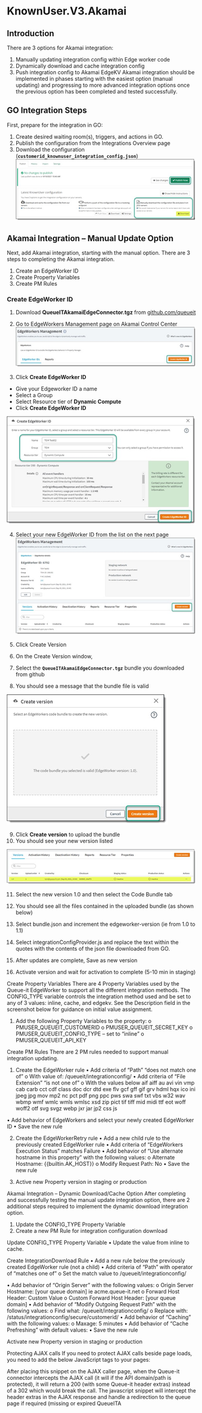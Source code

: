# KnownUser.V3.Akamai
## Introduction
There are 3 options for Akamai integration:
1.	Manually updating integration config within Edge worker code
1.	Dynamically download and cache integration config
1.	Push integration config to Akamai EdgeKV
Akamai integration should be implemented in phases starting with the easiest option (manual updating) and progressing to more advanced integration options once the previous option has been completed and tested successfully.
## GO Integration Steps
First, prepare for the integration in GO:
1.	Create desired waiting room(s), triggers, and actions in GO. 
1.	Publish the configuration from the Integrations Overview page
1.	Download the configuration (**`customerid_knownuser_integration_config.json`**)
![Download Config](Screenshots/DownloadConfig.jpg) 
## Akamai Integration – Manual Update Option
Next, add Akamai integration, starting with the manual option. There are 3 steps to completing the Akamai integration.
1.	Create an EdgeWorker ID
1.	Create Property Variables
1.	Create PM Rules
### Create EdgeWorker ID
1.	Download **QueueITAkamaiEdgeConnector.tgz** from [github.com/queueit](https://github.com/queueit)
1.	Go to EdgeWorkers Management page on Akamai Control Center
![Edgeworkers Management](Screenshots/EdgeworkerMgmt.jpg)

1.	Click **Create EdgeWorker ID**
  *	Give your Edgeworker ID a name
  *	Select a Group
  *	Select Resource tier of **Dynamic Compute**
  *	Click **Create EdgeWorker ID**

![Create Edgeworker ID](Screenshots/CreateEdgeworkerID.jpg)

4.	Select your new EdgeWorker ID from the list on the next page
![New Edgeworker ID](Screenshots/NewEdgeworkerID.jpg) 

1.	Click Create Version
1.	On the Create Version window, 
1.	Select the **`QueueITAkamaiEdgeConnector.tgz`** bundle you downloaded from github
1.	You should see a message that the bundle file is valid

![Create Version](Screenshots/CreateVersion.jpg)
 
9.	Click **Create version** to upload the bundle
10.	You should see your new version listed

![Versions](Screenshots/Versions.jpg)

11.	Select the new version 1.0 and then select the Code Bundle tab
12.	You should see all the files contained in the uploaded bundle (as shown below)
 
13.	Select bundle.json and increment the edgeworker-version (ie from 1.0 to 1.1)
 
14.	Select integrationConfigProvider.js and replace the text within the quotes with the contents of the json file downloaded from GO.
 
15.	After updates are complete, Save as new version
 
16.	Activate version and wait for activation to complete (5-10 min in staging)
 
Create Property Variables
There are 4 Property Variables used by the Queue-it EdgeWorker to support all the different integration methods.  The CONFIG_TYPE variable controls the integration method used and be set to any of 3 values: inline, cache, and edgekv.  See the Description field in the screenshot below for guidance on initial value assignment.
1.	Add the following Property Variables to the property:
o	PMUSER_QUEUEIT_CUSTOMERID
o	PMUSER_QUEUEIT_SECRET_KEY
o	PMUSER_QUEUEIT_CONFIG_TYPE – set to “inline”
o	PMUSER_QUEUEIT_API_KEY
 
Create PM Rules
There are 2 PM rules needed to support manual integration updating. 
1.	Create the EdgeWorker rule
•	Add criteria of “Path” “does not match one of” 
o	With value of:  /queueit/integrationconfig/
•	Add criteria of “File Extension” “is not one of”
o	With the values below
aif aiff au avi vin vmp cab carb cct cdf class doc dcr dtd exe flv gcf gff gif grv hdml hqx ico ini jpeg jpg mov mp2 nc pct pdf png ppc pws swa swf txt vbs w32 wav wbmp wmf wmlc wmls wmlsc xsd zip pict tif tiff mid midi ttf eot woff woff2 otf svg svgz webp jxr jar jp2 css js
 
•	Add behavior of EdgeWorkers and select your newly created EdgeWorker ID
•	Save the new rule
 
2.	Create the EdgeWorkerRetry rule
•	Add a new child rule to the previously created EdgeWorker rule
•	Add criteria of “EdgeWorkers Execution Status” matches Failure
•	Add behavior of “Use alternate hostname in this property” with the following values: 
o	Alternate Hostname: {{builtin.AK_HOST}}
o	Modify Request Path: No
•	Save the new rule
 
3.	Active new Property version in staging or production
 
Akamai Integration – Dynamic Download/Cache Option
After completing and successfully testing the manual update integration option, there are 2 additional steps required to implement the dynamic download integration option.
1.	Update the CONFIG_TYPE Property Variable 
2.	Create a new PM Rule for integration configuration download
 
Update CONFIG_TYPE Property Variable
•	Update the value from inline to cache.
 
Create IntegrationDownload Rule
•	Add a new rule below the previously created EdgeWorker rule (not a child)
•	Add criteria of “Path” with operator of “matches one of”
o	Set the match value to /queueit/integrationconfig/

 

•	Add behavior of “Origin Server” with the following values:
o	Origin Server Hostname: [your queue domain] ie acme.queue-it.net
o	Forward Host Header: Custom Value
o	Custom Forward Host Header: [your queue domain]
•	Add behavior of “Modify Outgoing Request Path” with the following values:
o	Find what: /queueit/integrationconfig/
o	Replace with: /status/integrationconfig/secure/customerid/
•	Add behavior of “Caching” with the following values:
o	Maxage: 5 minutes
•	Add behavior of “Cache Prefreshing” with default values:
•	Save the new rule

 
 
Activate new Property version in staging or production
  


Protecting AJAX calls
If you need to protect AJAX calls beside page loads, you need to add the below JavaScript tags to your pages:
<script src="//static.queue-it.net/script/queueclient.min.js"></script>
<script
  data-queueit-spa=”true”
  data-queueit-intercept-domain="{YOUR_API_DOMAIN}"
  data-queueit-intercept="true"
  data-queueit-c="{YOUR_CUSTOMER_ID}"
  src="//static.queue-it.net/script/queueconfigloader.min.js">
</script>

After placing this snippet on the AJAX caller page, when the Queue-it connector intercepts the AJAX call (it will if the API domain/path is protected), it will return a 200 (with some Queue-it header extras) instead of a 302 which would break the call.  The javascript snippet will intercept the header extras in the AJAX response and handle a redirection to the queue page if required (missing or expired QueueITA
